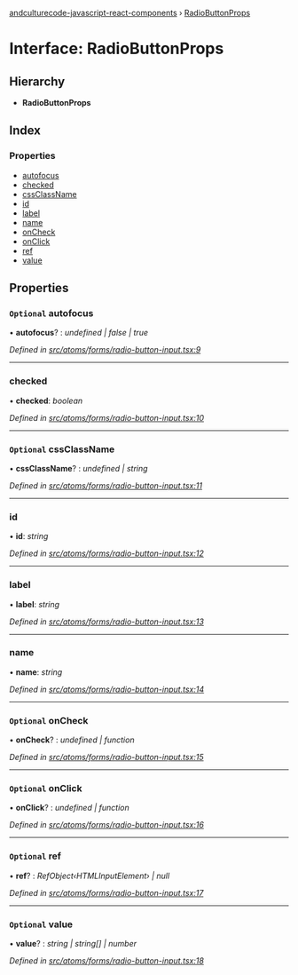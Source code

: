 [andculturecode-javascript-react-components](../README.md) › [RadioButtonProps](radiobuttonprops.md)

# Interface: RadioButtonProps

## Hierarchy

* **RadioButtonProps**

## Index

### Properties

* [autofocus](radiobuttonprops.md#optional-autofocus)
* [checked](radiobuttonprops.md#checked)
* [cssClassName](radiobuttonprops.md#optional-cssclassname)
* [id](radiobuttonprops.md#id)
* [label](radiobuttonprops.md#label)
* [name](radiobuttonprops.md#name)
* [onCheck](radiobuttonprops.md#optional-oncheck)
* [onClick](radiobuttonprops.md#optional-onclick)
* [ref](radiobuttonprops.md#optional-ref)
* [value](radiobuttonprops.md#optional-value)

## Properties

### `Optional` autofocus

• **autofocus**? : *undefined | false | true*

*Defined in [src/atoms/forms/radio-button-input.tsx:9](https://github.com/AndcultureCode/AndcultureCode.JavaScript.React.Components/blob/85bf079/src/atoms/forms/radio-button-input.tsx#L9)*

___

###  checked

• **checked**: *boolean*

*Defined in [src/atoms/forms/radio-button-input.tsx:10](https://github.com/AndcultureCode/AndcultureCode.JavaScript.React.Components/blob/85bf079/src/atoms/forms/radio-button-input.tsx#L10)*

___

### `Optional` cssClassName

• **cssClassName**? : *undefined | string*

*Defined in [src/atoms/forms/radio-button-input.tsx:11](https://github.com/AndcultureCode/AndcultureCode.JavaScript.React.Components/blob/85bf079/src/atoms/forms/radio-button-input.tsx#L11)*

___

###  id

• **id**: *string*

*Defined in [src/atoms/forms/radio-button-input.tsx:12](https://github.com/AndcultureCode/AndcultureCode.JavaScript.React.Components/blob/85bf079/src/atoms/forms/radio-button-input.tsx#L12)*

___

###  label

• **label**: *string*

*Defined in [src/atoms/forms/radio-button-input.tsx:13](https://github.com/AndcultureCode/AndcultureCode.JavaScript.React.Components/blob/85bf079/src/atoms/forms/radio-button-input.tsx#L13)*

___

###  name

• **name**: *string*

*Defined in [src/atoms/forms/radio-button-input.tsx:14](https://github.com/AndcultureCode/AndcultureCode.JavaScript.React.Components/blob/85bf079/src/atoms/forms/radio-button-input.tsx#L14)*

___

### `Optional` onCheck

• **onCheck**? : *undefined | function*

*Defined in [src/atoms/forms/radio-button-input.tsx:15](https://github.com/AndcultureCode/AndcultureCode.JavaScript.React.Components/blob/85bf079/src/atoms/forms/radio-button-input.tsx#L15)*

___

### `Optional` onClick

• **onClick**? : *undefined | function*

*Defined in [src/atoms/forms/radio-button-input.tsx:16](https://github.com/AndcultureCode/AndcultureCode.JavaScript.React.Components/blob/85bf079/src/atoms/forms/radio-button-input.tsx#L16)*

___

### `Optional` ref

• **ref**? : *RefObject‹HTMLInputElement› | null*

*Defined in [src/atoms/forms/radio-button-input.tsx:17](https://github.com/AndcultureCode/AndcultureCode.JavaScript.React.Components/blob/85bf079/src/atoms/forms/radio-button-input.tsx#L17)*

___

### `Optional` value

• **value**? : *string | string[] | number*

*Defined in [src/atoms/forms/radio-button-input.tsx:18](https://github.com/AndcultureCode/AndcultureCode.JavaScript.React.Components/blob/85bf079/src/atoms/forms/radio-button-input.tsx#L18)*
